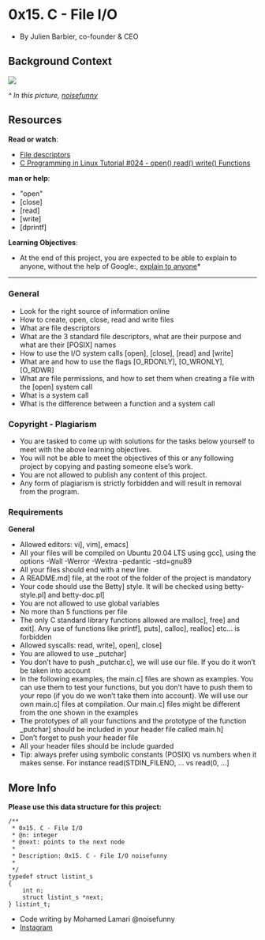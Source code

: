 0x15. C - File I/O
================

-   By Julien Barbier, co-founder & CEO

Background Context
------------------

![](https://www.icegif.com/wp-content/uploads/2022/04/icegif-422.gif)

*^ In this picture, [noisefunny](https://www.instagram.com/noisefunny/ "noisefunny")*

Resources
---------

**Read or watch**:

-   [File descriptors](https://intranet.alxswe.com/rltoken/Duva-9Fjyskt39R__Nnazg "File descriptors")
-   [C Programming in Linux Tutorial #024 - open() read() write() Functions](https://intranet.alxswe.com/rltoken/x05veqiLPSxXmJf9zTtCkQ "C Programming in Linux Tutorial #024 - open() read() write() Functions")

**man or help**:

-    "open"
-    [close]
-    [read]
-    [write]
-    [dprintf]

**Learning Objectives**:

-   At the end of this project, you are expected to be able to explain to anyone, without the help of Google:, [explain to anyone](https://intranet.alxswe.com/rltoken/kQg2-u-cAYxh6oJz2TWHWw "explain to anyone")*
------------

### General

-   Look for the right source of information online
-   How to create, open, close, read and write files
-   What are file descriptors
-   What are the 3 standard file descriptors, what are their purpose and what are their [POSIX] names
-   How to use the I/O system calls [open], [close], [read] and [write]
-   What are and how to use the flags [O_RDONLY], [O_WRONLY], [O_RDWR]
-   What are file permissions, and how to set them when creating a file with the [open] system call
-   What is a system call
-   What is the difference between a function and a system call
### Copyright - Plagiarism


-   You are tasked to come up with solutions for the tasks below yourself to meet with the above learning objectives.
-   You will not be able to meet the objectives of this or any following project by copying and pasting someone else’s work.
-   You are not allowed to publish any content of this project.
-   Any form of plagiarism is strictly forbidden and will result in removal from the program.

### Requirements

**General**

-   Allowed editors: vi], vim], emacs]
-   All your files will be compiled on Ubuntu 20.04 LTS using gcc], using the options -Wall -Werror -Wextra -pedantic -std=gnu89
-   All your files should end with a new line
-   A README.md] file, at the root of the folder of the project is mandatory
-   Your code should use the Betty] style. It will be checked using betty-style.pl] and betty-doc.pl]
-   You are not allowed to use global variables
-   No more than 5 functions per file
-   The only C standard library functions allowed are malloc], free] and exit]. Any use of functions like printf], puts], calloc], realloc] etc… is forbidden
-   Allowed syscalls: read, write], open], close]
-   You are allowed to use _putchar]
-   You don’t have to push _putchar.c], we will use our file. If you do it won’t be taken into account
-   In the following examples, the main.c] files are shown as examples. You can use them to test your functions, but you don’t have to push them to your repo (if you do we won’t take them into account). We will use our own main.c] files at compilation. Our main.c] files might be different from the one shown in the examples
-   The prototypes of all your functions and the prototype of the function _putchar] should be included in your header file called main.h]
-   Don’t forget to push your header file
-   All your header files should be include guarded
-   Tip: always prefer using symbolic constants (POSIX) vs numbers when it makes sense. For instance read(STDIN_FILENO, ... vs read(0, ...]




More Info
---------
**Please use this data structure for this project:**

```
/**
 * 0x15. C - File I/O
 * @n: integer
 * @next: points to the next node
 *
 * Description: 0x15. C - File I/O noisefunny
 * 
 */
typedef struct listint_s
{
    int n;
    struct listint_s *next;
} listint_t;
```

-   Code writing by Mohamed Lamari @noisefunny
-   [Instagram](https://www.instagram.com/noisefunny/)
